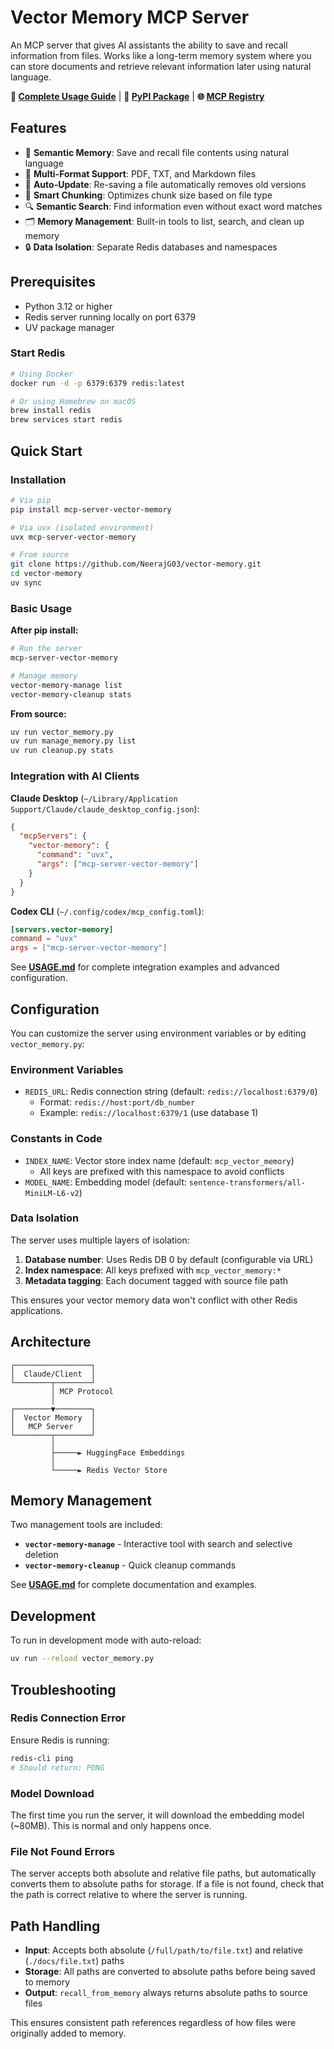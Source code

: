 # Vector Memory MCP Server

<!-- mcp-name: io.github.NeerajG03/vector-memory -->

An MCP server that gives AI assistants the ability to save and recall information from files. Works like a long-term memory system where you can store documents and retrieve relevant information later using natural language.

**📖 [Complete Usage Guide](USAGE.md)** | **🔗 [PyPI Package](https://pypi.org/project/mcp-server-vector-memory/)** | **🌐 [MCP Registry](https://mcp.run/server/io.github.NeerajG03/vector-memory)**

## Features

- 🧠 **Semantic Memory**: Save and recall file contents using natural language
- 📄 **Multi-Format Support**: PDF, TXT, and Markdown files
- 🔄 **Auto-Update**: Re-saving a file automatically removes old versions
- 🎯 **Smart Chunking**: Optimizes chunk size based on file type
- 🔍 **Semantic Search**: Find information even without exact word matches
- 🗂️ **Memory Management**: Built-in tools to list, search, and clean up memory
- 🔒 **Data Isolation**: Separate Redis databases and namespaces

## Prerequisites

- Python 3.12 or higher
- Redis server running locally on port 6379
- UV package manager

### Start Redis

```bash
# Using Docker
docker run -d -p 6379:6379 redis:latest

# Or using Homebrew on macOS
brew install redis
brew services start redis
```

## Quick Start

### Installation

```bash
# Via pip
pip install mcp-server-vector-memory

# Via uvx (isolated environment)
uvx mcp-server-vector-memory

# From source
git clone https://github.com/NeerajG03/vector-memory.git
cd vector-memory
uv sync
```

### Basic Usage

**After pip install:**
```bash
# Run the server
mcp-server-vector-memory

# Manage memory
vector-memory-manage list
vector-memory-cleanup stats
```

**From source:**
```bash
uv run vector_memory.py
uv run manage_memory.py list
uv run cleanup.py stats
```

### Integration with AI Clients

**Claude Desktop** (`~/Library/Application Support/Claude/claude_desktop_config.json`):
```json
{
  "mcpServers": {
    "vector-memory": {
      "command": "uvx",
      "args": ["mcp-server-vector-memory"]
    }
  }
}
```

**Codex CLI** (`~/.config/codex/mcp_config.toml`):
```toml
[servers.vector-memory]
command = "uvx"
args = ["mcp-server-vector-memory"]
```

See **[USAGE.md](USAGE.md)** for complete integration examples and advanced configuration.

## Configuration

You can customize the server using environment variables or by editing `vector_memory.py`:

### Environment Variables

- `REDIS_URL`: Redis connection string (default: `redis://localhost:6379/0`)
  - Format: `redis://host:port/db_number`
  - Example: `redis://localhost:6379/1` (use database 1)

### Constants in Code

- `INDEX_NAME`: Vector store index name (default: `mcp_vector_memory`)
  - All keys are prefixed with this namespace to avoid conflicts
- `MODEL_NAME`: Embedding model (default: `sentence-transformers/all-MiniLM-L6-v2`)

### Data Isolation

The server uses multiple layers of isolation:

1. **Database number**: Uses Redis DB 0 by default (configurable via URL)
2. **Index namespace**: All keys prefixed with `mcp_vector_memory:*`
3. **Metadata tagging**: Each document tagged with source file path

This ensures your vector memory data won't conflict with other Redis applications.

## Architecture

```
┌─────────────────┐
│  Claude/Client  │
└────────┬────────┘
         │ MCP Protocol
         │
┌────────▼────────┐
│  Vector Memory  │
│   MCP Server    │
└────────┬────────┘
         │
         ├─────► HuggingFace Embeddings
         │
         └─────► Redis Vector Store
```

## Memory Management

Two management tools are included:

- **`vector-memory-manage`** - Interactive tool with search and selective deletion
- **`vector-memory-cleanup`** - Quick cleanup commands

See **[USAGE.md](USAGE.md#memory-management)** for complete documentation and examples.

## Development

To run in development mode with auto-reload:

```bash
uv run --reload vector_memory.py
```

## Troubleshooting

### Redis Connection Error

Ensure Redis is running:

```bash
redis-cli ping
# Should return: PONG
```

### Model Download

The first time you run the server, it will download the embedding model (~80MB). This is normal and only happens once.

### File Not Found Errors

The server accepts both absolute and relative file paths, but automatically converts them to absolute paths for storage. If a file is not found, check that the path is correct relative to where the server is running.

## Path Handling

- **Input**: Accepts both absolute (`/full/path/to/file.txt`) and relative (`./docs/file.txt`) paths
- **Storage**: All paths are converted to absolute paths before being saved to memory
- **Output**: `recall_from_memory` always returns absolute paths to source files

This ensures consistent path references regardless of how files were originally added to memory.
